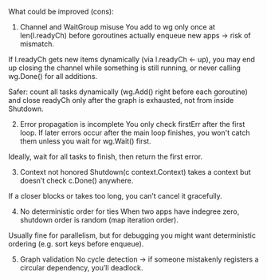 What could be improved (cons):
1. Channel and WaitGroup misuse
You add to wg only once at len(l.readyCh) before goroutines actually enqueue new apps → risk of mismatch.

If l.readyCh gets new items dynamically (via l.readyCh <- up), you may end up closing the channel while something is still running, or never calling wg.Done() for all additions.

Safer: count all tasks dynamically (wg.Add() right before each goroutine) and close readyCh only after the graph is exhausted, not from inside Shutdown.

2. Error propagation is incomplete
You only check firstErr after the first loop. If later errors occur after the main loop finishes, you won't catch them unless you wait for wg.Wait() first.

Ideally, wait for all tasks to finish, then return the first error.

3. Context not honored
Shutdown(c context.Context) takes a context but doesn’t check c.Done() anywhere.

If a closer blocks or takes too long, you can’t cancel it gracefully.

4. No deterministic order for ties
When two apps have indegree zero, shutdown order is random (map iteration order).

Usually fine for parallelism, but for debugging you might want deterministic ordering (e.g. sort keys before enqueue).

5. Graph validation
No cycle detection → if someone mistakenly registers a circular dependency, you’ll deadlock.
